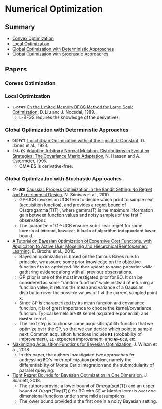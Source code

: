 # Numerical Optimization

## Summary

* [Convex Optimization](#convex-optimization)
* [Local Optimization](#local-optimization)
* [Global Optimization with Deterministic Approaches](#global-optimization-with-deterministic-approaches)
* [Global Optimization with Stochastic Approaches](#global-optimization-with-stochastic-approaches)

## Papers

### Convex Optimization

### Local Optimization

* **`L-BFGS`** [On the Limited Memory BFGS Method for Large Scale Optimization](https://pdfs.semanticscholar.org/171c/4f717089b70ac98f348f4d3497f1b440bdaf.pdf), D. Liu and J. Nocedal, 1989.
	- L-BFGS requires the knowledge of the derivatives.

### Global Optimization with Deterministic Approaches

* **`DIRECT`** [Lipschitzian Optimization without the Lipschitz Constant](https://link.springer.com/article/10.1007/BF00941892), D. Jones et al., 1993.
* **`CMA-ES`** [Adapting Arbitrary Normal Mutation. Distributions in Evolution Strategies: The Covariance Matrix Adaptation](https://ieeexplore.ieee.org/document/542381/), N. Hansen and A. Ostermeier, 1996.
	- CMA-ES is derivative-free.

### Global Optimization with Stochastic Approaches

* **`GP-UCB`** [Gaussian Process Optimization in the Bandit Setting: No Regret and Experimental Design](https://arxiv.org/abs/0912.3995), N. Srinivas et al., 2010.
	- GP-UCB invokes an UCB term to decide which point to sample next (acquisition function), and provides a regret bound of O(sqrt(gamma(T)T)), where gamma(T) is the maximum information gain between function values and noisy samples of the first T observations.
	- The guarantee of GP-UCB ensures sub-linear regret for some kernels of interest, however, it lacks of algorithm-independent lower bound.
* [A Tutorial on Bayesian Optimization of Expensive Cost Functions, with Application to Active User Modeling and Hierarchical Reinforcement Learning](https://arxiv.org/abs/1012.2599), E. Brochu et al., 2010.
	- Bayesian optimization is based on the famous Bayes rule. In principle, we assume some prior knowledge on the objective function f to be optimized. We then update to some posterior while gathering evidence along with all previous observations.
	- GP prior is one of the most investigated prior for BO. It can be considered as some "random function" while instead of returning a function value, it returns the mean and variance of a Gaussian distribution over the possible values of f at the current sampled point x.
	- Since GP is characterized by its mean function and covariance function, it is of great importance to choose the kernel/covariance function. Typical kernels are **`SE`** kernel (squared exponential) and **`Matérn`** kernel.
	- The next step is to choose some acquisition/utility function that we optimize over the GP, so that we can decide which point to sample next. Common acquisition functions include **`PI`** (probability of improvement), **`EI`** (expected improvement) and **`GP-UCB`**, etc. 
* [Maximizing Acquisition Functions for Bayesian Optimization](https://arxiv.org/abs/1805.10196), J. Wilson et al., 2018.
	- In this paper, the authors investigated two approaches for addressing BO's inner optimization problem, namely the differentiability of Monte Carlo integration and the submodularity of parallel querying.
* [Tight Regret Bounds for Bayesian Optimization in One Dimension](https://arxiv.org/abs/1805.11792), J. Scarlett, 2018.
	- The authors provide a lower bound of Omega(sqrt(T)) and an upper bound of O(sqrt(Tlog(T))) for BO with SE or Matérn kernels over one dimensional functions under some mild assumptions.
	- The lower bound provided is the first one in a noisy Bayesian setting.


